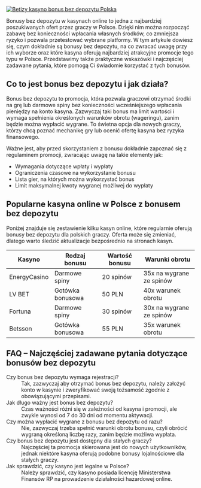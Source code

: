 [![Betizy kasyno bonus bez depozytu Polska](https://123-caf.pages.dev/gitsignup.png)](https://vrmoo.ru/Bt82HjjY)

<p>Bonusy bez depozytu w kasynach online to jedna z najbardziej poszukiwanych ofert przez graczy w Polsce. Dzięki nim można rozpocząć zabawę bez konieczności wpłacania własnych środków, co zmniejsza ryzyko i pozwala przetestować wybrane platformy. W tym artykule dowiesz się, czym dokładnie są bonusy bez depozytu, na co zwracać uwagę przy ich wyborze oraz które kasyna oferują najbardziej atrakcyjne promocje tego typu w Polsce. Przedstawimy także praktyczne wskazówki i najczęściej zadawane pytania, które pomogą Ci świadomie korzystać z tych bonusów.</p>  <h2>Co to jest bonus bez depozytu i jak działa?</h2> <p>Bonus bez depozytu to promocja, która pozwala graczowi otrzymać środki na grę lub darmowe spiny bez konieczności wcześniejszego wpłacania pieniędzy na konto kasyna. Zazwyczaj taki bonus ma limit wartości i wymaga spełnienia określonych warunków obrotu (wageringu), zanim będzie można wypłacić wygrane. To świetna opcja dla nowych graczy, którzy chcą poznać mechanikę gry lub ocenić ofertę kasyna bez ryzyka finansowego.</p> <p>Ważne jest, aby przed skorzystaniem z bonusu dokładnie zapoznać się z regulaminem promocji, zwracając uwagę na takie elementy jak:</p> <ul>   <li>Wymagania dotyczące wpłaty i wypłaty</li>   <li>Ograniczenia czasowe na wykorzystanie bonusu</li>   <li>Lista gier, na których można wykorzystać bonus</li>   <li>Limit maksymalnej kwoty wygranej możliwej do wypłaty</li> </ul>  <h2>Popularne kasyna online w Polsce z bonusem bez depozytu</h2> <p>Poniżej znajduje się zestawienie kilku kasyn online, które regularnie oferują bonusy bez depozytu dla polskich graczy. Oferta może się zmieniać, dlatego warto śledzić aktualizacje bezpośrednio na stronach kasyn.</p>  <table>   <thead>     <tr>       <th>Kasyno</th>       <th>Rodzaj bonusu</th>       <th>Wartość bonusu</th>       <th>Warunki obrotu</th>     </tr>   </thead>   <tbody>     <tr>       <td>EnergyCasino</td>       <td>Darmowe spiny</td>       <td>20 spinów</td>       <td>35x na wygrane ze spinów</td>     </tr>     <tr>       <td>LV BET</td>       <td>Gotówka bonusowa</td>       <td>50 PLN</td>       <td>40x warunek obrotu</td>     </tr>     <tr>       <td>Fortuna</td>       <td>Darmowe spiny</td>       <td>30 spinów</td>       <td>30x na wygrane ze spinów</td>     </tr>     <tr>       <td>Betsson</td>       <td>Gotówka bonusowa</td>       <td>55 PLN</td>       <td>35x warunek obrotu</td>     </tr>   </tbody> </table>  <h2>FAQ – Najczęściej zadawane pytania dotyczące bonusów bez depozytu</h2> <dl>   <dt>Czy bonus bez depozytu wymaga rejestracji?</dt>   <dd>Tak, zazwyczaj aby otrzymać bonus bez depozytu, należy założyć konto w kasynie i zweryfikować swoją tożsamość zgodnie z obowiązującymi przepisami.</dd>    <dt>Jak długo ważny jest bonus bez depozytu?</dt>   <dd>Czas ważności różni się w zależności od kasyna i promocji, ale zwykle wynosi od 7 do 30 dni od momentu aktywacji.</dd>    <dt>Czy można wypłacić wygrane z bonusu bez depozytu od razu?</dt>   <dd>Nie, zazwyczaj trzeba spełnić warunki obrotu bonusu, czyli obrócić wygraną określoną liczbę razy, zanim będzie możliwa wypłata.</dd>    <dt>Czy bonus bez depozytu jest dostępny dla stałych graczy?</dt>   <dd>Najczęściej ta promocja skierowana jest do nowych użytkowników, jednak niektóre kasyna oferują podobne bonusy lojalnościowe dla stałych graczy.</dd>    <dt>Jak sprawdzić, czy kasyno jest legalne w Polsce?</dt>   <dd>Należy sprawdzić, czy kasyno posiada licencję Ministerstwa Finansów RP na prowadzenie działalności hazardowej online.</dd> </dl>